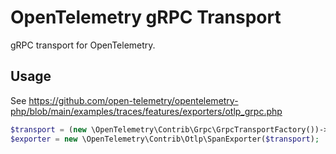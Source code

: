 # OpenTelemetry gRPC Transport

gRPC transport for OpenTelemetry.

## Usage

See https://github.com/open-telemetry/opentelemetry-php/blob/main/examples/traces/features/exporters/otlp_grpc.php

```php
$transport = (new \OpenTelemetry\Contrib\Grpc\GrpcTransportFactory())->create('http://collector:4317');
$exporter = new \OpenTelemetry\Contrib\Otlp\SpanExporter($transport);
```